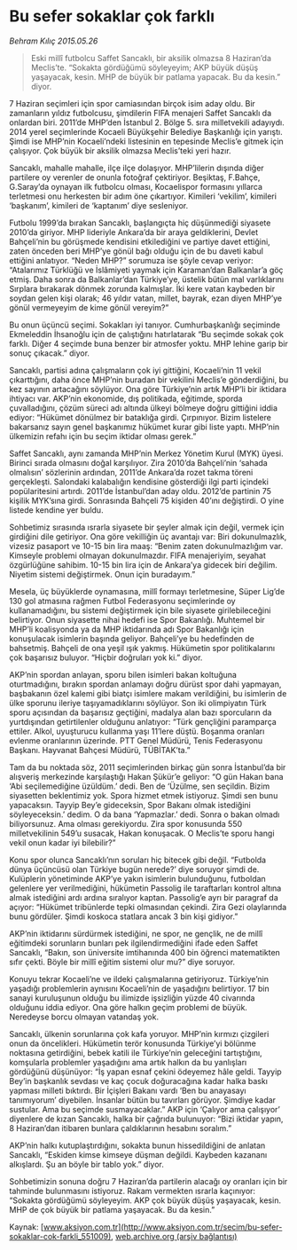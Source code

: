 # Bu sefer sokaklar çok farklı

*Behram Kılıç 2015.05.26*

<div class="pNewsDetailMainContent ctx_content" itemprop="articleBody">
 <blockquote>
  <p>
   Eski millî futbolcu Saffet Sancaklı, bir aksilik olmazsa 8 Haziran’da Meclis’te. “Sokakta gördüğümü söyleyeyim; AKP büyük düşüş yaşayacak, kesin. MHP de büyük bir patlama yapacak. Bu da kesin.” diyor.
  </p>
 </blockquote>
 <p>
  7 Haziran seçimleri için spor camiasından birçok isim aday oldu. Bir zamanların yıldız futbolcusu, şimdilerin FIFA menajeri Saffet Sancaklı da onlardan biri. 2011’de MHP’den İstanbul 2. Bölge 5. sıra milletvekili adayıydı. 2014 yerel seçimlerinde Kocaeli Büyükşehir Belediye Başkanlığı için yarıştı. Şimdi ise MHP’nin Kocaeli’ndeki listesinin en tepesinde Meclis’e gitmek için çalışıyor. Çok büyük bir aksilik olmazsa Meclis’teki yeri hazır.
 </p>
 <p>
  Sancaklı, mahalle mahalle, ilçe ilçe dolaşıyor. MHP’lilerin dışında diğer partilere oy verenler de onunla fotoğraf çektiriyor. Beşiktaş, F.Bahçe, G.Saray’da oynayan ilk futbolcu olması, Kocaelispor formasını yıllarca terletmesi onu herkesten bir adım öne çıkartıyor. Kimileri ‘vekilim’, kimileri ‘başkanım’, kimileri de ‘kaptanım’ diye sesleniyor.
 </p>
 <p>
  Futbolu 1999’da bırakan Sancaklı, başlangıçta hiç düşünmediği siyasete 2010’da giriyor. MHP lideriyle Ankara’da bir araya geldiklerini, Devlet Bahçeli’nin bu görüşmede kendisini etkilediğini ve partiye davet ettiğini, zaten önceden beri MHP’ye gönül bağı olduğu için de bu daveti kabul ettiğini anlatıyor. “Neden MHP?” sorumuza ise şöyle cevap veriyor: “Atalarımız Türklüğü ve İslâmiyeti yaymak için Karaman’dan Balkanlar’a göç etmiş. Daha sonra da Balkanlar’dan Türkiye’ye, üstelik bütün mal varlıklarını Sırplara bırakarak dönmek zorunda kalmışlar. İki kere vatan kaybeden bir soydan gelen kişi olarak; 46 yıldır vatan, millet, bayrak, ezan diyen MHP’ye gönül vermeyeyim de kime gönül vereyim?”
 </p>
 <p>
  Bu onun üçüncü seçimi. Sokakları iyi tanıyor. Cumhurbaşkanlığı seçiminde Ekmeleddin İhsanoğlu için de çalıştığını hatırlatarak “Bu seçimde sokak çok farklı. Diğer 4 seçimde buna benzer bir atmosfer yoktu. MHP lehine garip bir sonuç çıkacak.” diyor.
 </p>
 <p>
  Sancaklı, partisi adına çalışmaların çok iyi gittiğini, Kocaeli’nin 11 vekil çıkarttığını, daha önce MHP’nin buradan bir vekilini Meclis’e gönderdiğini, bu kez sayının artacağını söylüyor. Ona göre Türkiye’nin artık MHP’li bir iktidara ihtiyacı var. AKP’nin ekonomide, dış politikada, eğitimde, sporda çuvalladığını, çözüm süreci adı altında ülkeyi bölmeye doğru gittiğini iddia ediyor: “Hükümet dönülmez bir bataklığa girdi. Çırpınıyor. Bizim listelere bakarsanız sayın genel başkanımız hükümet kurar gibi liste yaptı. MHP’nin ülkemizin refahı için bu seçim iktidar olması gerek.”
 </p>
 <p>
  Saffet Sancaklı, aynı zamanda MHP’nin Merkez Yönetim Kurul (MYK) üyesi. Birinci sırada olmasını doğal karşılıyor. Zira 2010’da Bahçeli’nin ‘sahada olmalısın’ sözlerinin ardından, 2011’de Ankara’da rozet takma töreni gerçekleşti. Salondaki kalabalığın kendisine gösterdiği ilgi parti içindeki popülaritesini artırdı. 2011’de İstanbul’dan aday oldu. 2012’de partinin 75 kişilik MYK’sına girdi. Sonrasında Bahçeli 75 kişiden 40’ını değiştirdi. O yine listede kendine yer buldu.
 </p>
 <p>
  Sohbetimiz sırasında ısrarla siyasete bir şeyler almak için değil, vermek için girdiğini dile getiriyor. Ona göre vekilliğin üç avantajı var: Biri dokunulmazlık, vizesiz pasaport ve 10-15 bin lira maaş: “Benim zaten dokunulmazlığım var. Kimseyle problemi olmayan dokunulmazdır. FIFA menajeriyim, seyahat özgürlüğüne sahibim. 10-15 bin lira için de Ankara’ya gidecek biri değilim. Niyetim sistemi değiştirmek. Onun için buradayım.”
 </p>
 <p>
  Mesela, üç büyüklerde oynamasına, millî formayı terletmesine, Süper Lig’de 130 gol atmasına rağmen Futbol Federasyonu seçimlerinde oy kullanamadığını, bu sistemi değiştirmek için bile siyasete girilebileceğini belirtiyor. Onun siyasette nihai hedefi ise Spor Bakanlığı. Muhtemel bir MHP’li koalisyonda ya da MHP iktidarında adı Spor Bakanlığı için konuşulacak isimlerin başında geliyor. Bahçeli’ye bu hedefinden de bahsetmiş. Bahçeli de ona yeşil ışık yakmış. Hükümetin spor politikalarını çok başarısız buluyor. “Hiçbir doğruları yok ki.” diyor.
 </p>
 <p>
  AKP’nin spordan anlayan, sporu bilen isimleri bakan koltuğuna oturtmadığını, bırakın spordan anlamayı doğru dürüst spor dahi yapmayan, başbakanın özel kalemi gibi biatçı isimlere makam verildiğini, bu isimlerin de ülke sporunu ileriye taşıyamadıklarını söylüyor. Son iki olimpiyatın Türk sporu açısından da başarısız geçtiğini, madalya alan bazı sporcuların da yurtdışından getirtilenler olduğunu anlatıyor: “Türk gençliğini paramparça ettiler. Alkol, uyuşturucu kullanma yaşı 11’lere düştü. Boşanma oranları evlenme oranlarının üzerinde. PTT Genel Müdürü, Tenis Federasyonu Başkanı. Hayvanat Bahçesi Müdürü, TÜBİTAK’ta.”
 </p>
 <p>
  Tam da bu noktada söz, 2011 seçimlerinden birkaç gün sonra İstanbul’da bir alışveriş merkezinde karşılaştığı Hakan Şükür’e geliyor: “O gün Hakan bana ‘Abi seçilemediğine üzüldüm.’ dedi. Ben de ‘Üzülme, sen seçildin. Bizim siyasetten beklentimiz yok. Spora hizmet etmek istiyoruz. Şimdi sen bunu yapacaksın. Tayyip Bey’e gideceksin, Spor Bakanı olmak istediğini söyleyeceksin.’ dedim. O da bana ‘Yapmazlar.’ dedi. Sonra o bakan olmadı biliyorsunuz. Ama olması gerekiyordu. Zira spor konusunda 550 milletvekilinin 549’u susacak, Hakan konuşacak. O Meclis’te sporu hangi vekil onun kadar iyi bilebilir?”
 </p>
 <p>
  Konu spor olunca Sancaklı’nın soruları hiç bitecek gibi değil. “Futbolda dünya üçüncüsü olan Türkiye bugün nerede?’ diye soruyor şimdi de. Kulüplerin yönetiminde AKP’ye yakın isimlerin bulunduğunu, futboldan gelenlere yer verilmediğini, hükümetin Passolig ile taraftarları kontrol altına almak istediğini ardı ardına sıralıyor kaptan. Passolig’e ayrı bir paragraf da açıyor: “Hükümet tribünlerde tepki olmasından çekindi. Zira Gezi olaylarında bunu gördüler. Şimdi koskoca statlara ancak 3 bin kişi gidiyor.”
 </p>
 <p>
  AKP’nin iktidarını sürdürmek istediğini, ne spor, ne gençlik, ne de millî eğitimdeki sorunların bunları pek ilgilendirmediğini ifade eden Saffet Sancaklı, “Bakın, son üniversite imtihanında 400 bin öğrenci matematikten sıfır çekti. Böyle bir millî eğitim sistemi olur mu?” diye soruyor.
 </p>
 <p>
  Konuyu tekrar Kocaeli’ne ve ildeki çalışmalarına getiriyoruz. Türkiye’nin yaşadığı problemlerin aynısını Kocaeli’nin de yaşadığını belirtiyor. 17 bin sanayi kuruluşunun olduğu bu ilimizde işsizliğin yüzde 40 civarında olduğunu iddia ediyor. Ona göre halkın geçim problemi de büyük. Neredeyse borcu olmayan vatandaş yok.
 </p>
 <p>
  Sancaklı, ülkenin sorunlarına çok kafa yoruyor. MHP’nin kırmızı çizgileri onun da öncelikleri. Hükümetin terör konusunda Türkiye’yi bölünme noktasına getirdiğini, bebek katili ile Türkiye’nin geleceğini tartıştığını, komşularla problemler yaşadığını ama artık halkın da bu yanlışları gördüğünü düşünüyor: “İş yapan esnaf çekini ödeyemez hâle geldi. Tayyip Bey’in başkanlık sevdası ve kaç çocuk doğuracağına kadar halka baskı yapması milleti bıktırdı. Bir İçişleri Bakanı vardı ‘Ben bu anayasayı tanımıyorum’ diyebilen. İnsanlar bütün bu tavırları görüyor. Şimdiye kadar sustular. Ama bu seçimde susmayacaklar.” AKP için ‘Çalıyor ama çalışıyor’ diyenlere de kızan Sancaklı, halka bir çağrıda bulunuyor: “Bizi iktidar yapın, 8 Haziran’dan itibaren bunlara çaldıklarının hesabını soralım.”
 </p>
 <p>
  AKP’nin halkı kutuplaştırdığını, sokakta bunun hissedildiğini de anlatan Sancaklı, “Eskiden kimse kimseye düşman değildi. Kaybeden kazananı alkışlardı. Şu an böyle bir tablo yok.” diyor.
 </p>
 <p>
  Sohbetimizin sonuna doğru 7 Haziran’da partilerin alacağı oy oranları için bir tahminde bulunmasını istiyoruz. Rakam vermekten ısrarla kaçınıyor: “Sokakta gördüğümü söyleyeyim. AKP çok büyük düşüş yaşayacak, kesin. MHP de çok büyük bir patlama yaşayacak. Bu da kesin.”
 </p>
</div>


Kaynak: [www.aksiyon.com.tr](http://www.aksiyon.com.tr/secim/bu-sefer-sokaklar-cok-farkli_551009), [web.archive.org (arşiv bağlantısı)](http://web.archive.org/web/20151214113809/http://www.aksiyon.com.tr/secim/bu-sefer-sokaklar-cok-farkli_551009)
